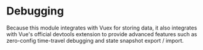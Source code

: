 # Debugging

Because this module integrates with Vuex for storing data, it also integrates with Vue's official devtools extension to provide advanced features such as zero-config time-travel debugging and state snapshot export / import.
